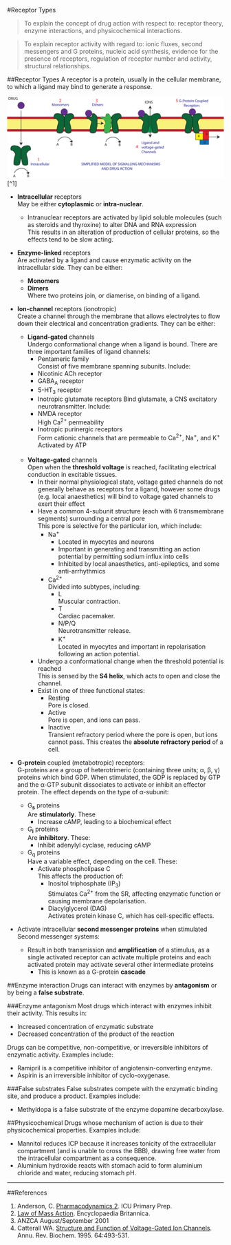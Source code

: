 #Receptor Types
>To explain the concept of drug action with respect to: receptor theory, enzyme interactions, and physicochemical interactions.

<!--></-->
>To explain receptor activity with regard to: ionic fluxes, second messengers and G proteins, nucleic acid synthesis, evidence for the presence of receptors, regulation of receptor number and activity, structural relationships.

##Receptor Types
A receptor is a protein, usually in the cellular membrane, to which a ligand may bind to generate a response.

![Receptor types and methods of signaling. Used without permission from icuprimaryprep.com](/resources/receptors.png)[^1]

* **Intracellular** receptors  
May be either **cytoplasmic** or **intra-nuclear**.
  * Intranuclear receptors are activated by lipid soluble molecules (such as steroids and thyroxine) to alter DNA and RNA expression  
  This results in an alteration of production of cellular proteins, so the effects tend to be slow acting.


* **Enzyme-linked** receptors  
Are activated by a ligand and cause enzymatic activity on the intracellular side. They can be either:
  * **Monomers**
  * **Dimers**  
  Where two proteins join, or diamerise, on binding of a ligand.


* **Ion-channel** receptors (ionotropic)  
Create a channel through the membrane that allows electrolytes to flow down their electrical and concentration gradients. They can be either:
  * **Ligand-gated** channels  
  Undergo conformational change when a ligand is bound. There are three important families of ligand channels:
    * Pentameric family  
  Consist of five membrane spanning subunits. Include:
     * Nicotinic ACh receptor
     * GABA<sub>A</sub> receptor
     * 5-HT<sub>3</sub> receptor
    * Inotropic glutamate receptors
      Bind glutamate, a CNS excitatory neurotransmitter. Include:
     * NMDA receptor  
       High Ca<sup>2+</sup> permeability
    * Inotropic purinergic receptors  
      Form cationic channels that are permeable to Ca<sup>2+</sup>, Na<sup>+</sup>, and K<sup>+</sup>  
      Activated by ATP<br><br>
  * **Voltage-gated** channels  
  Open when the **threshold voltage** is reached, facilitating electrical conduction in excitable tissues.
    * In their normal physiological state, voltage gated channels do not generally behave as receptors for a ligand, however some drugs (e.g. local anaesthetics) will bind to voltage gated channels to exert their effect
    * Have a common 4-subunit structure (each with 6 transmembrane segments) surrounding a central pore  
    This pore is selective for the particular ion, which include:
      * Na<sup>+</sup>
        * Located in myocytes and neurons
        * Important in generating and transmitting an action potential by permitting sodium influx into cells
        * Inhibited by local anaesthetics, anti-epileptics, and some anti-arrhythmics
      * Ca<sup>2+</sup>  
      Divided into subtypes, including:
        * L  
        Muscular contraction.
        * T  
        Cardiac pacemaker.
        * N/P/Q  
        Neurotransmitter release.
        * K<sup>+</sup>  
        Located in myocytes and important in repolarisation following an action potential.
    * Undergo a conformational change when the threshold potential is reached  
    This is sensed by the **S4 helix**, which acts to open and close the channel.
    * Exist in one of three functional states:
      * Resting  
      Pore is closed.
      * Active  
      Pore is open, and ions can pass.
      * Inactive  
      Transient refractory period where the pore is open, but ions cannot pass. This creates the **absolute refractory period** of a cell.


* **G-protein** coupled (metabotropic) receptors:  
G-proteins are a group of heterotrimeric (containing three units; α, β, γ) proteins which bind GDP. When stimulated, the GDP is replaced by GTP and the α-GTP subunit dissociates to activate or inhibit an effector protein. The effect depends on the type of α-subunit:
  * G<sub>**s**</sub> proteins  
  Are **stimulatorly**. These
    * Increase cAMP, leading to a biochemical effect
  * G<sub>**i**</sub> proteins  
  Are **inhibitory**. These:
    * Inhibit adenylyl cyclase, reducing cAMP
  * G<sub>q</sub> proteins  
  Have a variable effect, depending on the cell. These:
    * Activate phospholipase C  
    This affects the production of:
      * Inositol triphosphate (IP<sub>3</sub>)  
      Stimulates Ca<sup>2+</sup> from the SR, affecting enzymatic function or causing membrane depolarisation.
      * Diacylglycerol (DAG)    
      Activates protein kinase C, which has cell-specific effects.
* Activate intracellular **second messenger proteins** when stimulated  
Second messenger systems:
  * Result in both transmission and **amplification** of a stimulus, as a single activated receptor can activate multiple proteins and each activated protein may activate several other intermediate proteins
    * This is known as a G-protein **cascade**


##Enzyme interaction
Drugs can interact with enzymes by **antagonism** or by being a **false substrate**.

###Enzyme antagonism
Most drugs which interact with enzymes inhibit their activity. This results in:
* Increased concentration of enzymatic substrate
* Decreased concentration of the product of the reaction

Drugs can be competitive, non-competitive, or irreversible inhibitors of enzymatic activity. Examples include:
* Ramipril is a competitive inhibitor of angiotensin-converting enzyme.
* Aspirin is an irreversible inhibitor of cyclo-oxygenase.

###False substrates
False substrates compete with the enzymatic binding site, and produce a product. Examples include:
* Methyldopa is a false substrate of the enzyme dopamine decarboxylase.

##Physicochemical
Drugs whose mechanism of action is due to their physicochemical properties. Examples include:
* Mannitol reduces ICP because it increases tonicity of the extracellular compartment (and is unable to cross the BBB), drawing free water from the intracellular compartment as a consequence.
* Aluminium hydroxide reacts with stomach acid to form aluminium chloride and water, reducing stomach pH. 

---
##References
1. Anderson, C. [Pharmacodynamics 2](https://icuprimaryprep.files.wordpress.com/2012/05/pharmacodynamics-2.pdf). ICU Primary Prep.
2. [Law of Mass Action](https://www.britannica.com/science/law-of-mass-action). Encyclopaedia Britannica.
3. ANZCA August/September 2001
4. Catterall WA. [Structure and Function of Voltage-Gated Ion Channels](https://perso.univ-rennes1.fr/francois.tiaho/M1-PTS-Tiaho/Bibliographie/1995-catterall.pdf). Annu. Rev. Biochem. 1995. 64:493-531.
